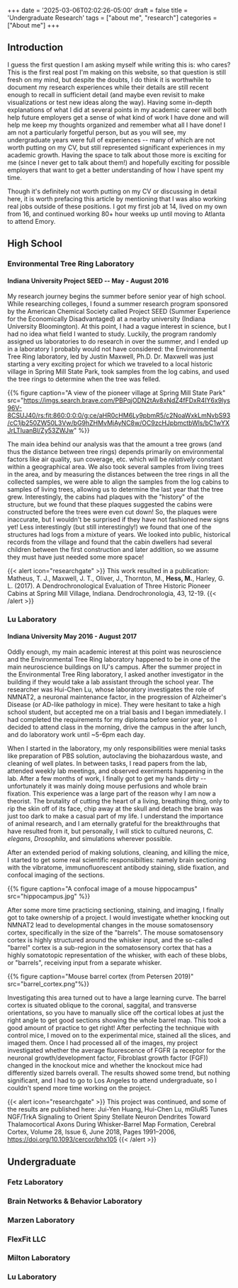 +++
date = '2025-03-06T02:02:26-05:00'
draft = false
title = 'Undergraduate Research'
tags = ["about me", "research"]
categories = ["About me"]
+++

## Introduction
I guess the first question I am asking myself while writing this is: who cares? This is the first real post I'm making on this website, so that question is still fresh on my mind, but despite the doubts, I do think it is worthwhile to document my research experiences while their details are still recent enough to recall in sufficient detail (and maybe even revisit to make visualizations or test new ideas along the way). Having some in-depth explanations of what I did at several points in my academic career will both help future employers get a sense of what kind of work I have done and will help me keep my thoughts organized and remember what all I have done! I am not a particularly forgetful person, but as you will see, my undergraduate years were full of experiences -- many of which are not worth putting on my CV, but still represented significant experiences in my academic growth. Having the space to talk about those more is exciting for me (since I never get to talk about them!) and hopefully exciting for possible employers that want to get a better understanding of how I have spent my time.

Though it's definitely not worth putting on my CV or discussing in detail here, it is worth prefacing this article by mentioning that I was also working real jobs outside of these positions. I got my first job at 14, lived on my own from 16, and continued working 80+ hour weeks up until moving to Atlanta to attend Emory. 

## High School
### Environmental Tree Ring Laboratory 
#### Indiana University Project SEED -- May - August 2016
My research journey begins the summer before senior year of high school. While researching colleges, I found a summer research program sponsored by the American Chemical Society called Project SEED (Summer Experience for the Economically Disadvantaged) at a nearby university (Indiana University Bloomington). At this point, I had a vague interest in science, but I had no idea what field I wanted to study. Luckily, the program randomly assigned us laboratories to do research in over the summer, and I ended up in a laboratory I probably would not have considered: the Environmental Tree Ring laboratory, led by Justin Maxwell, Ph.D. Dr. Maxwell was just starting a very exciting project for which we traveled to a local historic village in Spring Mill State Park, took samples from the log cabins, and used the tree rings to determine when the tree was felled. 

{{% figure caption="A view of the pioneer village at Spring Mill State Park" src="https://imgs.search.brave.com/PBPqjODN2tAv8xNdZ4fFDxR4IY6x9lys96V-8CSUJ40/rs:fit:860:0:0:0/g:ce/aHR0cHM6Ly9pbmR5/c2NoaWxkLmNvbS93/cC1jb250ZW50L3Vw/bG9hZHMvMjAyNC8w/OC9zcHJpbmctbWls/bC1wYXJrLTIuanBl/Zy53ZWJw" %}}

The main idea behind our analysis was that the amount a tree grows (and thus the distance between tree rings) depends primarily on environmental factors like air quality, sun coverage, etc. which will be _relatively_ constant within a geographical area. We also took several samples from living trees in the area, and by measuring the distances between the tree rings in all the collected samples, we were able to align the samples from the log cabins to samples of living trees, allowing us to determine the last year that the tree grew. Interestingly, the cabins had plaques with the "history" of the structure, but we found that these plaques suggested the cabins were constructed before the trees were even cut down! So, the plaques were inaccurate, but I wouldn't be surprised if they have not fashioned new signs yet! Less interestingly (but still interestingly!) we found that one of the structures had logs from a mixture of years. We looked into public, historical records from the village and found that the cabin dwellers had several children between the first construction and later addition, so we assume they must have just needed some more space!   

{{< alert icon="researchgate" >}}
This work resulted in a publication: <br>
Matheus, T. J., Maxwell, J. T., Oliver, J., Thornton, M., **Hess, M.**, Harley, G. L. (2017). A Dendrochronological Evaluation of Three Historic Pioneer Cabins at Spring Mill Village, Indiana. Dendrochronologia, 43, 12-19.
{{< /alert >}}

### Lu Laboratory
#### Indiana University May 2016 - August 2017
Oddly enough, my main academic interest at this point was neuroscience and the Environmental Tree Ring laboratory happened to be in one of the main neuroscience buildings on IU's campus. After the summer project in the Environmental Tree Ring laboratory, I asked another investigator in the building if they would take a lab assistant through the school year. The researcher was Hui-Chen Lu, whose laboratory investigates the role of NMNAT2, a neuronal maintenance factor, in the progression of Alzheimer's Disease (or AD-like pathology in mice). They were hesitant to take a high school student, but accepted me on a trial basis and I began immediately. I had completed the requirements for my diploma before senior year, so I decided to attend class in the morning, drive the campus in the after lunch, and do laboratory work until ~5-6pm each day.

When I started in the laboratory, my only responsibilities were menial tasks like preparation of PBS solution, autoclaving the biohazardous waste, and cleaning of well plates. In between tasks, I read papers from the lab, attended weekly lab meetings, and observed exeriments happening in the lab. After a few months of work, I finally got to get my hands dirty -- unfortunately it was mainly doing mouse perfusions and whole brain fixation. This experience was a large part of the reason why I am now a theorist. The brutality of cutting the heart of a living, breathing thing, only to rip the skin off of its face, chip away at the skull and detach the brain was just too dark to make a casual part of my life. I understand the importance of animal research, and I am eternally grateful for the breakthroughs that have resulted from it, but personally, I will stick to cultured neurons, _C. elegans_, _Drosophila_, and simulations wherever possible.

After an extended period of making solutions, cleaning, and killing the mice, I started to get some real scientific responsibilties: namely brain sectioning with the vibratome, immunofluorescent antibody staining, slide fixation, and confocal imaging of the sections.

{{% figure caption="A confocal image of a mouse hippocampus" src="hippocampus.jpg" %}}

After some more time practicing sectioning, staining, and imaging, I finally got to take ownership of a project. I would investigate whether knocking out NMNAT2 lead to developmental changes in the mouse somatosensory cortex, specifically in the size of the "barrels". The mouse somatosensory cortex is highly structured around the whisker input, and the so-called "barrel" cortex is a sub-region in the somatosensory cortex that has a highly somatotopic representation of the whisker, with each of these blobs, or "barrels", receiving input from a separate whisker. 

{{% figure caption="Mouse barrel cortex (from Petersen 2019)" src="barrel_cortex.png"%}}

Investigating this area turned out to have a large learning curve. The barrel cortex is situated oblique to the coronal, saggital, and transverse orientations, so you have to manually slice off the cortical lobes at just the right angle to get good sections showing the whole barrel map. This took a good amount of practice to get right! After perfecting the technique with control mice, I moved on to the experimental mice, stained all the slices, and imaged them. Once I had processed all of the images, my project investigated whether the average fluorescence of FGFR (a receptor for the neuronal growth/development factor, Fibroblast growth factor (FGF)) changed in the knockout mice and whether the knockout mice had differently sized barrels overall. The results showed some trend, but nothing significant, and I had to go to Los Angeles to attend undergraduate, so I couldn't spend more time working on the project. 

{{< alert icon="researchgate" >}}
This project was continued, and some of the results are published here: Jui-Yen Huang, Hui-Chen Lu, mGluR5 Tunes NGF/TrkA Signaling to Orient Spiny Stellate Neuron Dendrites Toward Thalamocortical Axons During Whisker-Barrel Map Formation, Cerebral Cortex, Volume 28, Issue 6, June 2018, Pages 1991–2006, https://doi.org/10.1093/cercor/bhx105
{{< /alert >}}

## Undergraduate

### Fetz Laboratory

### Brain Networks & Behavior Laboratory

### Marzen Laboratory

### FlexFit LLC

### Milton Laboratory

### Lu Laboratory
